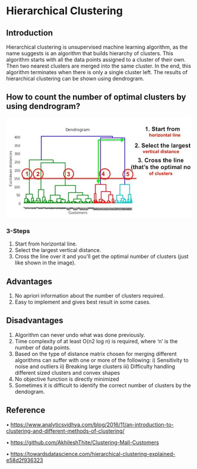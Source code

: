 # Hierarchical Clustering
## Introduction
Hierarchical clustering is unsupervised machine learning algorithm, as the name suggests is an algorithm that builds hierarchy of clusters. This algorithm starts with all the data points assigned to a cluster of their own. Then two nearest clusters are merged into the same cluster. In the end, this algorithm terminates when there is only a single cluster left.
The results of hierarchical clustering can be shown using dendrogram.

## How to count the number of optimal clusters by using dendrogram?
![](https://github.com/AkhileshThite/Clustering-Mall-Customers/blob/master/Dendrogram.jpeg)

### 3-Steps
1. Start from horizontal line.
2. Select the largest vertical distance.
3. Cross the line over it and you'll get the optimal number of clusters (just like shown in the image).


## Advantages

1) No apriori information about the number of clusters required.
2) Easy to implement and gives best result in some cases.

## Disadvantages

1) Algorithm can never undo what was done previously.
2) Time complexity of at least O(n2 log n) is required, where ‘n’ is the number of data points.
3) Based on the type of distance matrix chosen for merging different algorithms can suffer with one or more of the following:
    i) Sensitivity to noise and outliers
    ii) Breaking large clusters
    iii) Difficulty handling different sized clusters and convex shapes
4) No objective function is directly minimized
5) Sometimes it is difficult to identify the correct number of clusters by the dendogram.


## Reference
• https://www.analyticsvidhya.com/blog/2016/11/an-introduction-to-clustering-and-different-methods-of-clustering/

• https://github.com/AkhileshThite/Clustering-Mall-Customers

• https://towardsdatascience.com/hierarchical-clustering-explained-e58d2f936323

